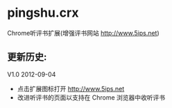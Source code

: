 pingshu.crx
===========

Chrome听评书扩展(增强评书网站 <http://www.5ips.net>)

更新历史:
---------

V1.0 2012-09-04

 * 点击扩展图标打开 http://www.5ips.net
 * 改进听评书的页面以支持在 Chrome 浏览器中收听评书


